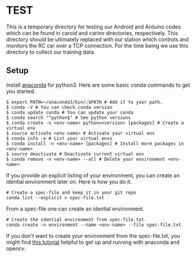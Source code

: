 # TEST

This is a temporary directory for testing our Android and Arduino codes which
can be found in caroid and carino directories, respectively. This directory
should be ultimately replaced with our station which controls and monitors the
RC car over a TCP connection. For the time being we use this directory to
collect our training data.

## Setup

Install [anaconda][1] for python3. Here are some basic conda commands to get
you started.

```
$ export PATH=~/anaconda3/bin/:$PATH # Add it to your path.
$ conda -V # You can check conda version
$ conda update conda # You can update your conda
$ conda search "^python$" # See python versions
$ conda create -n <env-name> python=<version> [packages] # Create a virtual env
$ source activate <env-name> # Activate your virtual env
$ conda info -e # List your virtual envs
$ conda install -n <env-name> [packages] # Install more packages in <env-name>
$ source deactivate # Deactivate current virtual env
$ conda remove -n <env-name> --all # Delete your environment <env-name>
```

If you provide an explicit listing of your environment, you can create an
idential environment later on. Here is how you do it.

```
# Create a spec-file and keep it in your git repo
conda list --explicit > spec-file.txt
```

From a spec-file one can create an idential environment.

```
# Create the idential environment from spec-file.txt
conda create -n environment --name <env-name> --file spec-file.txt
```

If you don't want to create your environment from the spec-file.txt, you might
find [this tutorial][2] helpful to get up and running with anaconda and opencv.

[1]: https://www.continuum.io/downloads
[2]: https://rivercitylabs.org/up-and-running-with-opencv3-and-python-3-anaconda-edition/
